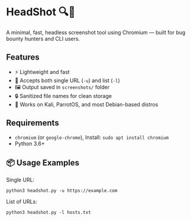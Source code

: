# HeadShot 🔍📸

A minimal, fast, headless screenshot tool using Chromium — built for bug bounty hunters and CLI users.

## Features
- ⚡ Lightweight and fast
- 📄 Accepts both single URL (`-u`) and list (`-l`)
- 🖼️ Output saved in `screenshots/` folder
- 🔒 Sanitized file names for clean storage
- 🐧 Works on Kali, ParrotOS, and most Debian-based distros

## Requirements
- `chromium` (or `google-chrome`), Install: ```sudo apt install chromium```
- Python 3.6+

## 📦 Usage Examples
Single URL:
```
python3 headshot.py -u https://example.com
```
List of URLs:
```
python3 headshot.py -l hosts.txt
```

